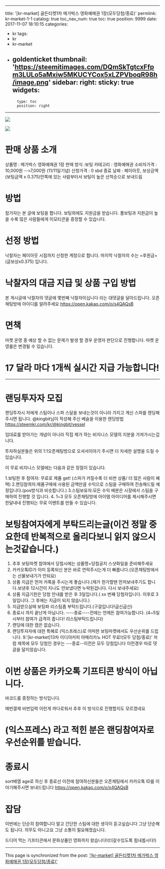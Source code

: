 
---
title: '[kr-market] 골든티켓1차 메가박스 영화예매권 1장(모두당첨/종료)'
permlink: kr-market-1-1
catalog: true
toc_nav_num: true
toc: true
position: 9999
date: 2017-11-07 18:10:15
categories:
- kr
tags:
- kr
- kr-market
- goldenticket
thumbnail: 'https://steemitimages.com/DQmSkTgtcxFfpm3LULo5aMxiw5MKUCYCox5xLZPVboqR98h/image.png'
sidebar:
    right:
        sticky: true
widgets:
    -
        type: toc
        position: right
---


![](https://steemitimages.com/DQmSkTgtcxFfpm3LULo5aMxiw5MKUCYCox5xLZPVboqR98h/image.png)

![](https://steemitimages.com/DQmbxfh3PQMvcUXAgGSWiQS9UQUGEhVu9u5Hm2YpxqEuCzt/image.png)

# 판매 상품 소개

상품명 :   메가박스 영화예매권 1장
판매 방식 :보팅
카테고리 : 영화예매권
소비자가격 : 10,000원 -->7,000원 (11/11일기념)
신청가격 : 0 sbd
종료 날짜 : 페이아웃, 보상금액 (보팅금액  x 0.375)안쪽에 있는 사람부터서 보팅이 높은 선착순으로 보내드림

# 방법

참가자는 본 글에 보팅을 합니다.
보팅외에도 지원금을 받습니다. 
풀보팅과 지원금이 높을 수록 많은 사람들에게 이모티콘을 증정할 수 있습니다.


# 선정 방법
낙찰자는 페이아웃 시점까지 신청한 계정으로 합니다.
마지막 낙찰자의 수는 =후원금+(글보상x0.375) 입니다.

# 낙찰자의 대금 지급 및 상품 구입 방법
본 게시글에 낙찰자의 댓글에 몇번째 낙찰자이십니다 라는 대댓글을 달아드립니다.
오픈채팅방에 아이디를 알려주세요
https://open.kakao.com/o/s4QAQsB


# 면책
마켓 운영 중 예상 할 수 없는 문제가 발생 할 경우 운영자 판단으로 진행합니다.
마켓 운영룰은 변경될 수 있습니다.

# 17 달라 마다 1개씩 실시간 지급 가능합니다!

---------------------------------------------------------------------------

# 랜딩투자자 모집

랜딩투자시 저에게 스팀이나 스파 스달을 보내는것이 아니라 가지고 계신 스파를 렌딩해주시면 됩니다.
@kingbit님이 작성해 주신 베슬을 이용한 렌딩방법
https://steemkr.com/kr/@kingbit/vessel


임대료를 받아가는 개념이 아니라 직접 제가 하는 비지니스 모델의 지분을 가져가시는겁니다. 

투자하실분들은 위의 1:1오픈채팅방으로 오셔서이야기 주시면 더 자세한 설명을 드릴 수 있습니다.

이 무료 비지니스 모델에는 다음과 같은 장점이 있습니다.

1.보팅한 후 참여자: 무료로 제품 get! (스파가 커질수록 더 비싼 상품/ 더 많은 사람이 혜택)
2.랜딩참여자:제품구매에  사용된 금액만큼 수익으로 스팀을 구매하여 전송해드릴 예정입니다.(pos방식과 비슷합니다.)
3.스팀보유자:모든 수익 배분은 시장에서 스팀을 구매하여 진행할 것 입니다.
4. 1~3 모두 오픈채팅방에 아이템 아이디어를 제시해주시면 한달내내 진행되는 무료 이벤트를 만들 수 있습니다.

# 보팅참여자에게 부탁드리는글(이건 정말 중요한데 반복적으로 올리다보니 읽지 않으시는것같습니다.)

1. 추후 보팅마켓 참여에서 당첨시에는 상품명+당첨공지 스샷화일을 준비해주세요
2. 카카오톡ID가 이미 등록되신 분은 바로 연락주시는게 더 빠릅니다.(오픈채팅방에서는 선물보내기가 안되요)
3. 상품 지급은 먼저 카톡을 주시는게 좋습니다.(제가 한가할땐 먼저보내주기도 합니다.보낸후 12시간이 지나도 안보냈다면 누락된겁니다. 다시 보내주세요)
4. 상품 지급기한은 당첨 안내를 받은 후 3일입니다.( xx 번쨰 당첨자입니다. 이후로 3일입니다. 그 후에는 지급이 되지 않습니다.)
5. 지급받으실때 보팅롸 리스팀좀 부탁드립니다.(구걸입니다!굽신굽신)
6. 종료시 까지 끝난게 아닙니다. ----종료----전에는 언제든 참여가능합니다. 
   (4~5일시부터 참여가 급격히 줍니다! 리스팀부탁드립니다)
7. 랜딩에 대한 캡은 없습니다.
8. 랜딩투자자에 대한 특혜로 (익스프레스)로 어떠한 보팅마켓에서도 우선순위를 드립니다.
9.'[kr-market]13차 이디야커피 아메리카노 HOT 무료!(모두 당첨/종료)' 처럼 제목에 모두 당첨인 경우는 ---종료--이전은 모두 당첨입니다 이런경우 따로 댓글을 달지않습니다.

# 이번 상품은 카카오톡 기프티콘 방식이 아닙니다.

바코드를 증정하는 방식입니다.

매번결제 비번입력 이런게 까다로워서 추후 이 방식으로 진행할지도 모르겠네요

# (익스프레스)  라고 적힌 분은 랜딩참여자로 우선순위를 받습니다.


# 종료시

sort배열 age로 하신 후
종료선 이전에 참여하신분들은
오픈채팅에서 카카오톡 ID를 이야기해주시면 보내드립니다
https://open.kakao.com/o/s4QAQsB


# 잡담

이번에는 단순히 참여합니다 말고 간단한 스팀에 대한 생각이 듣고싶습니다 
그냥 단순해도 됩니다. 의무도 아니고요 그냥 소통이 필요해졌습니다.

드디어 먹는 기프티콘에서 문화상품인 영화까지 왔습니다!(더갈수있도록 힘내봅시다!)

- - -

This page is synchronized from the post: ['[kr-market] 골든티켓1차 메가박스 영화예매권 1장(모두당첨/종료)'](https://steemit.com/@virus707/kr-market-1-1)
